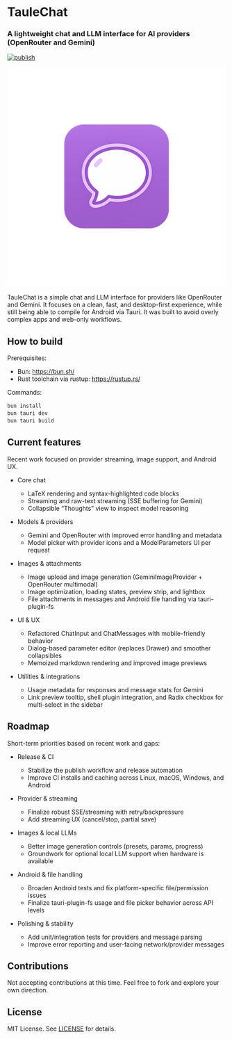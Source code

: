 # TauleChat

### A lightweight chat and LLM interface for AI providers (OpenRouter and Gemini)
[![publish](https://github.com/aaleccoder/taulechat/actions/workflows/publish.yml/badge.svg)](https://github.com/aaleccoder/taulechat/actions/workflows/publish.yml)

![TauleChat Banner](src-tauri/icons/icon.png)

TauleChat is a simple chat and LLM interface for providers like OpenRouter and Gemini. It focuses on a clean, fast, and desktop-first experience, while still being able to compile for Android via Tauri. It was built to avoid overly complex apps and web-only workflows.

## How to build

Prerequisites:
- Bun: https://bun.sh/
- Rust toolchain via rustup: https://rustup.rs/

Commands:
```bash
bun install
bun tauri dev
bun tauri build
```

## Current features

Recent work focused on provider streaming, image support, and Android UX.

- Core chat
    - LaTeX rendering and syntax-highlighted code blocks
    - Streaming and raw-text streaming (SSE buffering for Gemini)
    - Collapsible “Thoughts” view to inspect model reasoning

- Models & providers
    - Gemini and OpenRouter with improved error handling and metadata
    - Model picker with provider icons and a ModelParameters UI per request

- Images & attachments
    - Image upload and image generation (GeminiImageProvider + OpenRouter multimodal)
    - Image optimization, loading states, preview strip, and lightbox
    - File attachments in messages and Android file handling via tauri-plugin-fs

- UI & UX
    - Refactored ChatInput and ChatMessages with mobile-friendly behavior
    - Dialog-based parameter editor (replaces Drawer) and smoother collapsibles
    - Memoized markdown rendering and improved image previews

- Utilities & integrations
    - Usage metadata for responses and message stats for Gemini
    - Link preview tooltip, shell plugin integration, and Radix checkbox for multi-select in the sidebar

## Roadmap

Short-term priorities based on recent work and gaps:

- Release & CI
    - Stabilize the publish workflow and release automation
    - Improve CI installs and caching across Linux, macOS, Windows, and Android

- Provider & streaming
    - Finalize robust SSE/streaming with retry/backpressure
    - Add streaming UX (cancel/stop, partial save)

- Images & local LLMs
    - Better image generation controls (presets, params, progress)
    - Groundwork for optional local LLM support when hardware is available

- Android & file handling
    - Broaden Android tests and fix platform-specific file/permission issues
    - Finalize tauri-plugin-fs usage and file picker behavior across API levels

- Polishing & stability
    - Add unit/integration tests for providers and message parsing
    - Improve error reporting and user-facing network/provider messages

## Contributions

Not accepting contributions at this time. Feel free to fork and explore your own direction.

## License

MIT License. See [LICENSE](LICENSE) for details.

